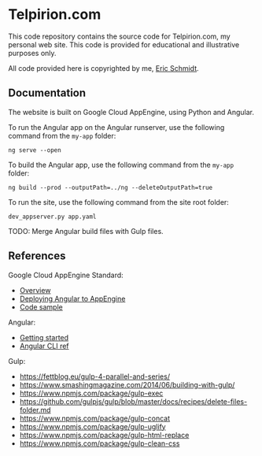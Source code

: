 # Telpirion.com

This code repository contains the source code for Telpirion.com,
my personal web site. This code is provided for educational
and illustrative purposes only.

All code provided here is copyrighted by me,
[Eric Schmidt](https://www.linkedin.com/in/eric-schmidt-692640/).

## Documentation

The website is built on Google Cloud AppEngine, using
Python and Angular.

To run the Angular app on the Angular runserver, use
the following command from the `my-app` folder:

```
ng serve --open
```

To build the Angular app, use the following command from the
`my-app` folder:

```
ng build --prod --outputPath=../ng --deleteOutputPath=true
```

To run the site, use the following command from the site root folder:

```
dev_appserver.py app.yaml
```

TODO: Merge Angular build files with Gulp files.

## References

Google Cloud AppEngine Standard:
  * [Overview](https://cloud.google.com/appengine/docs/standard/python/runtime#customized-libraries-in-python-version-27)
  * [Deploying Angular to AppEngine](https://medium.com/@asanoop24/deploying-angular-6-app-on-google-app-engine-b6259d4c16c2)
  * [Code sample](https://github.com/googlecodelabs/cloud-cardboard-viewer)

Angular:
  * [Getting started](https://angular.io/guide/quickstart#getting-started)
  * [Angular CLI ref](https://angular.io/cli/build)

Gulp:
  * https://fettblog.eu/gulp-4-parallel-and-series/
  * https://www.smashingmagazine.com/2014/06/building-with-gulp/
  * https://www.npmjs.com/package/gulp-exec
  * https://github.com/gulpjs/gulp/blob/master/docs/recipes/delete-files-folder.md
  * https://www.npmjs.com/package/gulp-concat
  * https://www.npmjs.com/package/gulp-uglify
  * https://www.npmjs.com/package/gulp-html-replace
  * https://www.npmjs.com/package/gulp-clean-css